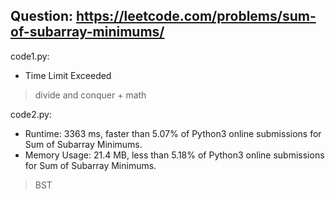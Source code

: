 ## Question: https://leetcode.com/problems/sum-of-subarray-minimums/

code1.py:
* Time Limit Exceeded
> divide and conquer + math

code2.py:
* Runtime: 3363 ms, faster than 5.07% of Python3 online submissions for Sum of Subarray Minimums.
* Memory Usage: 21.4 MB, less than 5.18% of Python3 online submissions for Sum of Subarray Minimums.
> BST